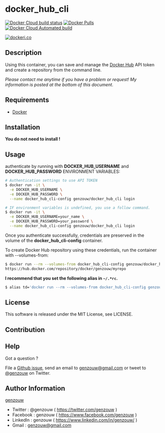 # docker_hub_cli

[![Docker Cloud build status](https://img.shields.io/docker/cloud/build/genzouw/docker_hub_cli?style=for-the-badge)](https://hub.docker.com/r/genzouw/docker_hub_cli/)
[![Docker Pulls](https://img.shields.io/docker/pulls/genzouw/docker_hub_cli.svg?style=for-the-badge)](https://hub.docker.com/r/genzouw/docker_hub_cli/)
[![Docker Cloud Automated build](https://img.shields.io/docker/cloud/automated/genzouw/docker_hub_cli.svg?style=for-the-badge)](https://hub.docker.com/r/genzouw/docker_hub_cli/)


[![dockeri.co](https://dockeri.co/image/genzouw/docker_hub_cli)](https://hub.docker.com/r/genzouw/docker_hub_cli)

## Description

Using this container, you can save and manage the [Docker Hub](https://hub.docker.com/) API token and create a repository from the command line.

*Please contact me anytime if you have a problem or request! My information is posted at the bottom of this document.*

## Requirements

* [Docker](https://www.docker.com/)

## Installation

**You do not need to install !**

## Usage

authenticate by running with **DOCKER_HUB_USERNAME** and **DOCKER_HUB_PASSWORD** ENVIRONMENT VARIABLES:

```bash
# Authentication settings to use API TOKEN
$ docker run -it \
  -e DOCKER_HUB_USERNAME \
  -e DOCKER_HUB_PASSWORD \
  --name docker_hub_cli-config genzouw/docker_hub_cli login

# IF environment variables is undefined, you use a follow command.
$ docker run -it \
  -e DOCKER_HUB_USERNAME=your_name \
  -e DOCKER_HUB_PASSWORD=your_password \
  --name docker_hub_cli-config genzouw/docker_hub_cli login
```

Once you authenticate successfully, credentials are preserved in the volume of the **docker_hub_cli-config** container.

To create Docker Hub repository using these credentials, run the container with --volumes-from:

```bash
$ docker run --rm --volumes-from docker_hub_cli-config genzouw/docker_hub_api create_repository myrepo
https://hub.docker.com/repository/docker/genzouw/myrepo
```

**I recommend that you set the following alias in `~/.*rc`.**

```bash
$ alias td='docker run --rm --volumes-from docker_hub_cli-config genzouw/docker_hub_api'
```

## License

This software is released under the MIT License, see LICENSE.


## Contribution


## Help

Got a question ?

File a [Github issue](https://github.com/genzouw/<`1`>/issues), send an email to [genzouw@gmail.com](mailto:genzouw@gmail.com) or tweet to [@genzouw](https://twitter.com/genzouw) on Twitter.

## Author Information

[genzouw](https://genzouw.com)

* Twitter   : @genzouw ( https://twitter.com/genzouw )
* Facebook  : genzouw ( https://www.facebook.com/genzouw )
* LinkedIn  : genzouw ( https://www.linkedin.com/in/genzouw/ )
* Gmail     : genzouw@gmail.com
